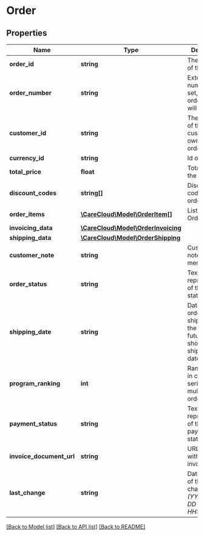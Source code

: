 # Order

## Properties
Name | Type | Description | Notes
------------ | ------------- | ------------- | -------------
**order_id** | **string** | The unique id of the order | [optional] 
**order_number** | **string** | External order number. If not set, internal order number will be set | [optional] 
**customer_id** | **string** | The unique id of the customer, owner of the order | 
**currency_id** | **string** | Id of currency | 
**total_price** | **float** | Total price of the order | 
**discount_codes** | **string[]** | Discount codes used in order | [optional] 
**order_items** | [**\CareCloud\Model\OrderItem[]**](OrderItem.md) | List of the OrderItems | 
**invoicing_data** | [**\CareCloud\Model\OrderInvoicing**](OrderInvoicing.md) |  | 
**shipping_data** | [**\CareCloud\Model\OrderShipping**](OrderShipping.md) |  | [optional] 
**customer_note** | **string** | Customer’s note for the merchant | [optional] 
**order_status** | **string** | Text representation of the order status | [optional] 
**shipping_date** | **string** | Date of the order shipping. If the date is in future, order should be shipped in this date | [optional] 
**program_ranking** | **int** | Rank of order in case of the series of multiple orders | [optional] 
**payment_status** | **string** | Text representation of the payment status | [optional] 
**invoice_document_url** | **string** | URL address with the invoice PDF | [optional] 
**last_change** | **string** | Date and time of the last change *(YYYY-MM-DD HH:MM:SS)* | [optional] 

[[Back to Model list]](../../README.md#documentation-for-models) [[Back to API list]](../../README.md#documentation-for-api-endpoints) [[Back to README]](../../README.md)

